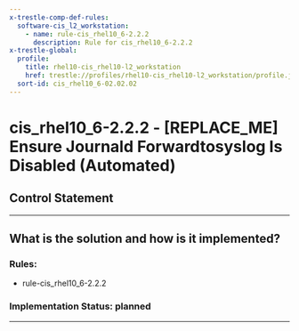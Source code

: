 ```yaml
---
x-trestle-comp-def-rules:
  software-cis_l2_workstation:
    - name: rule-cis_rhel10_6-2.2.2
      description: Rule for cis_rhel10_6-2.2.2
x-trestle-global:
  profile:
    title: rhel10-cis_rhel10-l2_workstation
    href: trestle://profiles/rhel10-cis_rhel10-l2_workstation/profile.json
  sort-id: cis_rhel10_6-02.02.02
---
```


# cis_rhel10_6-2.2.2 - \[REPLACE_ME\] Ensure Journald Forwardtosyslog Is Disabled (Automated)

## Control Statement

______________________________________________________________________

## What is the solution and how is it implemented?

<!-- For implementation status enter one of: implemented, partial, planned, alternative, not-applicable -->

<!-- Note that the list of rules under ### Rules: is read-only and changes will not be captured after assembly to JSON -->

<!-- Add control implementation description here for control: cis_rhel10_6-2.2.2 -->

### Rules:

  - rule-cis_rhel10_6-2.2.2

### Implementation Status: planned

______________________________________________________________________
